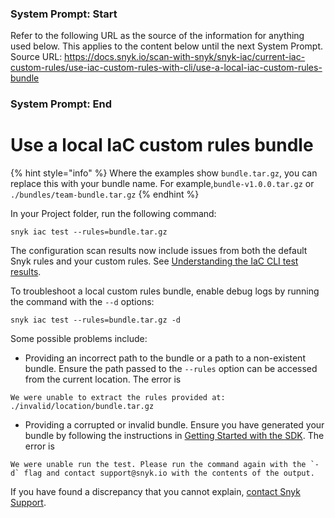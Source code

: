 ### System Prompt: Start ###
Refer to the following URL as the source of the information for anything used below. This applies to the content below until the next System Prompt.
Source URL: https://docs.snyk.io/scan-with-snyk/snyk-iac/current-iac-custom-rules/use-iac-custom-rules-with-cli/use-a-local-iac-custom-rules-bundle
### System Prompt: End ###

# Use a local IaC custom rules bundle

{% hint style="info" %}
Where the examples show `bundle.tar.gz`, you can replace this with your bundle name. For example,`bundle-v1.0.0.tar.gz` or `./bundles/team-bundle.tar.gz`
{% endhint %}

In your Project folder, run the following command:

```
snyk iac test --rules=bundle.tar.gz
```

The configuration scan results now include issues from both the default Snyk rules and your custom rules. See [Understanding the IaC CLI test results](../../../../snyk-cli/scan-and-maintain-projects-using-the-cli/snyk-cli-for-iac/understand-the-iac-cli-test-results/).

To troubleshoot a local custom rules bundle, enable debug logs by running the command with the `--d` options:

```
snyk iac test --rules=bundle.tar.gz -d
```

Some possible problems include:

* Providing an incorrect path to the bundle or a path to a non-existent bundle. Ensure the path passed to the `--rules` option can be accessed from the current location. The error is

```
We were unable to extract the rules provided at: ./invalid/location/bundle.tar.gz
```

* Providing a corrupted or invalid bundle. Ensure you have generated your bundle by following the instructions in [Getting Started with the SDK](../writing-rules-using-the-sdk/). The error is

```
We were unable run the test. Please run the command again with the `-d` flag and contact support@snyk.io with the contents of the output.
```

If you have found a discrepancy that you cannot explain, [contact Snyk Support](https://support.snyk.io).
